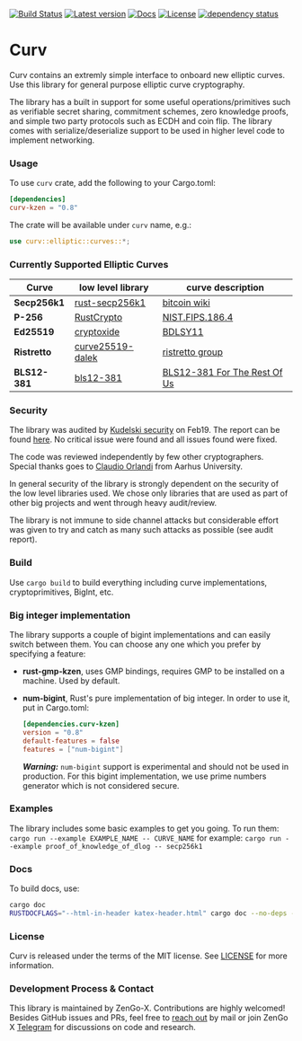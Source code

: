 [![Build Status](https://travis-ci.com/ZenGo-X/curv.svg?branch=master)](https://travis-ci.com/ZenGo-X/curv)
[![Latest version](https://img.shields.io/crates/v/curv-kzen.svg)](https://crates.io/crates/curv-kzen)
[![Docs](https://docs.rs/curv-kzen/badge.svg)](https://docs.rs/curv-kzen)
[![License](https://img.shields.io/crates/l/curv-kzen)](LICENSE)
[![dependency status](https://deps.rs/repo/github/ZenGo-X/curv/status.svg)](https://deps.rs/repo/github/ZenGo-X/curv)

Curv
=====================================
Curv contains an extremly simple interface to onboard new elliptic curves. 
Use this library for general purpose elliptic curve cryptography. 

The library has a built in support for some useful operations/primitives such as verifiable secret sharing, commitment 
schemes, zero knowledge proofs, and simple two party protocols such as ECDH and coin flip. The library comes with 
serialize/deserialize support to be used in higher level code to implement networking. 

### Usage

To use `curv` crate, add the following to your Cargo.toml:
```toml
[dependencies]
curv-kzen = "0.8"
```

The crate will be available under `curv` name, e.g.:
```rust
use curv::elliptic::curves::*;
```

### Currently Supported Elliptic Curves  

|        Curve         |   low level library    |    curve description       |     
|-------------------------------|------------------------|------------------------|
|    **Secp256k1**    |        [rust-secp256k1](https://github.com/rust-bitcoin/rust-secp256k1)            |      [bitcoin wiki](https://en.bitcoin.it/wiki/Secp256k1)           |     
|    **P-256**    |        [RustCrypto](https://crates.io/crates/p256)            |      [NIST.FIPS.186.4](https://nvlpubs.nist.gov/nistpubs/FIPS/NIST.FIPS.186-4.pdf)           |     
|    **Ed25519**    |        [cryptoxide](https://github.com/typed-io/cryptoxide/blob/master/src/curve25519.rs)            |      [BDLSY11](https://ed25519.cr.yp.to/ed25519-20110926.pdf)           |      
|    **Ristretto**    |        [curve25519-dalek](https://github.com/dalek-cryptography/curve25519-dalek)            |     [ristretto group](https://ristretto.group/)           |      
|    **BLS12-381**    |        [bls12-381](https://crates.io/crates/bls12_381)            |     [BLS12-381 For The Rest Of Us](https://hackmd.io/@benjaminion/bls12-381)           |     

### Security  
The library was audited by [Kudelski security](https://www.kudelskisecurity.com/) on Feb19. The report can be found 
[here](https://github.com/KZen-networks/curv/tree/master/audit). No critical issue were found and all issues found 
were fixed.

The code was reviewed independently by few other cryptographers. Special thanks goes to [Claudio Orlandi](http://cs.au.dk/~orlandi/) 
from Aarhus University. 

In general security of the library is strongly dependent on the security of the low level libraries used. We chose only 
libraries that are used as part of other big projects and went through heavy audit/review. 

The library is not immune to side channel attacks but considerable effort was given to try and catch as many such 
attacks as possible (see audit report). 

### Build
Use `cargo build` to build everything including curve implementations, cryptoprimitives, BigInt, etc.

### Big integer implementation
The library supports a couple of bigint implementations and can easily switch between them.
You can choose any one which you prefer by specifying a feature:
* **rust-gmp-kzen**, uses GMP bindings, requires GMP to be installed on a machine. Used by default.
* **num-bigint**, Rust's pure implementation of big integer. In order to use it, put in Cargo.toml:
  ```toml
  [dependencies.curv-kzen]
  version = "0.8"
  default-features = false
  features = ["num-bigint"]
  ```
  
  **_Warning:_** `num-bigint` support is experimental and should not be used in production. For this
  bigint implementation, we use prime numbers generator which is not considered secure.

### Examples
The library includes some basic examples to get you going. To run them: 
`cargo run --example EXAMPLE_NAME -- CURVE_NAME`
for example: `cargo run --example proof_of_knowledge_of_dlog -- secp256k1`

### Docs 
To build docs, use:
```bash
cargo doc
RUSTDOCFLAGS="--html-in-header katex-header.html" cargo doc --no-deps --open
```

### License
Curv is released under the terms of the MIT license. See [LICENSE](LICENSE) for more information.


### Development Process & Contact
This library is maintained by ZenGo-X. Contributions are highly welcomed! Besides GitHub issues and PRs, feel free to [reach out](mailto:github@kzencorp.com) by mail or join ZenGo X [Telegram](https://t.me/joinchat/ET1mddGXRoyCxZ-7) for discussions on code and research. 

